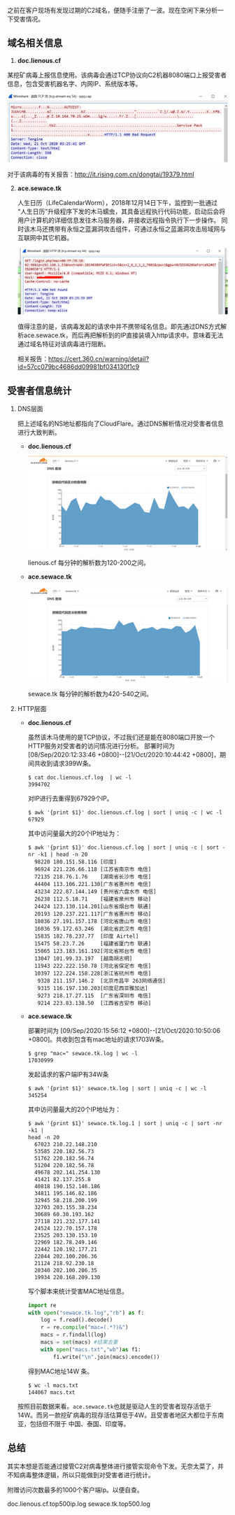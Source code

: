 之前在客户现场有发现过期的C2域名，便随手注册了一波。现在空闲下来分析一下受害情况。

## 域名相关信息

1.  **doc.lienous.cf**  

   某挖矿病毒上报信息使用。该病毒会通过TCP协议向C2机器8080端口上报受害者信息，包含受害机器名字、内网IP、系统版本等。

   ![](c2域名.assets/image-20201021112813657.png)

   对于该病毒的有关报告：http://it.rising.com.cn/dongtai/19379.html

2. **ace.sewace.tk**

   人生日历（LifeCalendarWorm），2018年12月14日下午，监控到一批通过 “人生日历”升级程序下发的木马蠕虫，其具备远程执行代码功能，启动后会将用户计算机的详细信息发往木马服务器，并接收远程指令执行下一步操作。 同时该木马还携带有永恒之蓝漏洞攻击组件，可通过永恒之蓝漏洞攻击局域网与互联网中其它机器。

   ![image-20201021113331320](c2域名.assets/image-20201021113331320.png)

   值得注意的是，该病毒发起的请求中并不携带域名信息。即先通过DNS方式解析ace.sewace.tk，而后再把解析到的IP直接装填入http请求中。意味着无法通过域名特征对该病毒进行阻断。

   相关报告：https://cert.360.cn/warning/detail?id=57cc079bc4686dd09981bf034130f1c9

## 受害者信息统计

1. DNS层面

   把上述域名的NS地址都指向了CloudFlare。通过DNS解析情况对受害者信息进行大致判断。

   + **doc.lienous.cf**  

     ![image-20201021114708087](c2域名.assets/image-20201021114708087.png)

     lienous.cf 每分钟的解析数为120-200之间。

   + **ace.sewace.tk**

     ![image-20201021114839899](c2域名.assets/image-20201021114839899.png)

     sewace.tk 每分钟的解析数为420-540之间。

2. HTTP层面

   + **doc.lienous.cf**

     虽然该木马使用的是TCP协议，不过我们还是能在8080端口开放一个HTTP服务对受害者的访问情况进行分析。  部署时间为 [08/Sep/2020:12:33:46 +0800]--[21/Oct/2020:10:44:42 +0800]，期间共收到请求399W条。

     ```shell
     $ cat doc.lienous.cf.log  | wc -l
     3994702
     ```

     对IP进行去重得到67929个IP。
     
     ```shell
     $ awk '{print $1}' doc.lienous.cf.log | sort | uniq -c | wc -l
     67929
     ```
     
     其中访问量最大的20个IP地址为：
     
     ```shell
     $ awk '{print $1}' doc.lienous.cf.log | sort | uniq -c | sort -nr -k1 | head -n 20
       98220 180.151.58.116 [印度]
       96924 221.226.66.118 [江苏省南京市 电信]
       72135 218.76.1.76    [湖南省长沙市 电信]
       44404 113.106.221.130[广东省惠州市 电信]
       43234 222.87.144.149 [贵州省六盘水市 电信]
       26238 112.5.18.71    [福建省泉州市 移动]
       24424 123.130.114.201[山东省烟台市 联通]
       20193 120.237.221.117[广东省惠州市 移动]
       18036 27.191.157.178 [河北省唐山市 电信]
       16036 59.172.63.246  [湖北省武汉市 电信]
       15835 182.78.237.77  [印度 Airtel]
       15475 58.23.7.26     [福建省厦门市 联通]
       15065 123.183.161.192[河北省邢台市 电信]
       13047 101.99.33.197  [越南胡志明]
       11943 222.222.150.78 [河北省保定市 电信]
       10397 122.224.158.228[浙江省杭州市 电信]
        9328 211.157.146.2  [北京市昌平 263网络通信]
        9315 116.197.130.203[印度尼西亚雅加达]
        9273 218.17.27.115  [广东省深圳市 电信]
        9214 223.83.138.50  [江西省吉安市 移动]
     ```
     
   + **ace.sewace.tk**
   
     部署时间为 [09/Sep/2020:15:56:12 +0800]--[21/Oct/2020:10:50:06 +0800]。共收到包含有mac地址的请求1703W条。 
   
     ```shell
     $ grep "mac=" sewace.tk.log | wc -l
     17030999
     ```
   
     发起请求的客户端IP有34W条
   
     ```shell
     $ awk '{print $1}' sewace.tk.log | sort | uniq -c | wc -l
     345254
     ```
   
     其中访问量最大的20个IP地址为：
   
     ```shell
     $ awk '{print $1}' sewace.tk.log.1 | sort | uniq -c | sort -nr -k1 |
     head -n 20
       67023 210.22.148.210
       53585 220.182.56.73
       51762 220.182.56.74
       51204 220.182.56.78
       49678 202.141.254.130
       41421 82.137.255.8
       40818 190.152.146.186
       34811 195.146.82.186
       32945 58.218.200.199
       32703 203.155.38.234
       30689 60.30.193.162
       27118 221.232.177.141
       24524 122.70.157.178
       23525 203.130.153.10
       22969 182.78.249.146
       22442 120.192.177.21
       22044 202.100.206.36
       21124 218.92.230.18
       20340 202.100.206.35
       19934 220.168.209.130
     ```
   
     写个脚本来统计受害MAC地址信息。
   
     ```python
     import re
     with open("sewace.tk.log","rb") as f:
         log = f.read().decode()
         r = re.compile("mac=(.*?)&")
         macs = r.findall(log)
         macs = set(macs) #结果去重
         with open("macs.txt","wb")as f1:
             f1.write("\n".join(macs).encode())
     ```
   
     得到MAC地址14W 条。
   
     ```shell
     $ wc -l macs.txt
     144067 macs.txt
     ```
   
   按照目前数据来看。`ace.sewace.tk`也就是驱动人生的受害者现存活低于14W。而另一款挖矿病毒的现存活估算低于4W。且受害者地区大都位于东南亚，包括但不限于 中国、泰国、印度等。

## 总结

其实本想是否能通过接管C2对病毒整体进行接管实现命令下发。无奈太菜了，并不知病毒整体逻辑，所以只能做到对受害者进行统计。

附赠访问次数最多的1000个客户端Ip。以便自查。  

doc.lienous.cf.top500ip.log
sewace.tk.top500.log